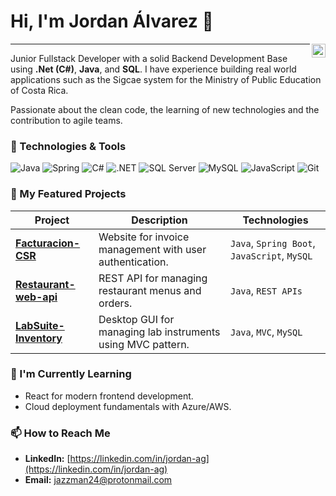 # Hi, I'm Jordan Álvarez 👋

<a href="https://linkedin.com/in/jordan-ag" target="_blank">
  <img align="right" alt="LinkedIn" width="22px" src="https://cdn.jsdelivr.com/npm/simple-icons@v3/icons/linkedin.svg" />
</a>

---

Junior Fullstack Developer with a solid Backend Development Base using **.Net (C#)**, **Java**, and **SQL**. I have experience building real world applications such as the Sigcae system for the Ministry of Public Education of Costa Rica.

Passionate about the clean code, the learning of new technologies and the contribution to agile teams.

### 🔧 Technologies & Tools

![Java](https://img.shields.io/badge/Java-ED8B00?style=for-the-badge&logo=openjdk&logoColor=white)
![Spring](https://img.shields.io/badge/Spring-6DB33F?style=for-the-badge&logo=spring&logoColor=white)
![C#](https://img.shields.io/badge/C%23-239120?style=for-the-badge&logo=c-sharp&logoColor=white)
![.NET](https://img.shields.io/badge/.NET-512BD4?style=for-the-badge&logo=dotnet&logoColor=white)
![SQL Server](https://img.shields.io/badge/Microsoft%20SQL%20Server-CC2927?style=for-the-badge&logo=microsoft%20sql%20server&logoColor=white)
![MySQL](https://img.shields.io/badge/MySQL-4479A1?style=for-the-badge&logo=mysql&logoColor=white)
![JavaScript](https://img.shields.io/badge/JavaScript-F7DF1E?style=for-the-badge&logo=javascript&logoColor=black)
![Git](https://img.shields.io/badge/Git-F05032?style=for-the-badge&logo=git&logoColor=white)

### 🚀 My Featured Projects

| Project | Description | Technologies |
|---|---|---|
| **[Facturacion-CSR](https://github.com/JordanJazz24/Facturacion-CSR)** | Website for invoice management with user authentication. | `Java`, `Spring Boot`, `JavaScript`, `MySQL` |
| **[Restaurant-web-api](https://github.com/JordanJazz24/Restaurant-web-api)** | REST API for managing restaurant menus and orders. | `Java`, `REST APIs` |
| **[LabSuite-Inventory](https://github.com/JordanJazz24/LabSuite-Inventory)** | Desktop GUI for managing lab instruments using MVC pattern. | `Java`, `MVC`, `MySQL` |

### 🌱 I'm Currently Learning

- React for modern frontend development.
- Cloud deployment fundamentals with Azure/AWS.

### 📫 How to Reach Me

- **LinkedIn:** [https://linkedin.com/in/jordan-ag](https://linkedin.com/in/jordan-ag)
- **Email:** jazzman24@protonmail.com
